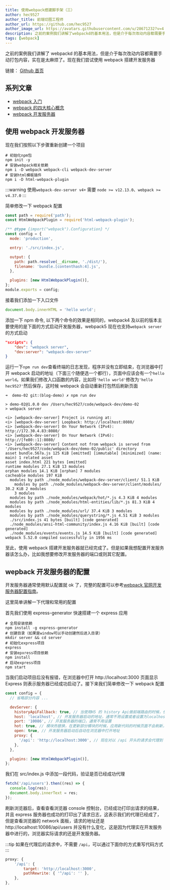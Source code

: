 ```yaml
---
title: 使用webpack搭建脚手架（三）
author: hec9527
author_title: 前端切图工程师
author_url: https://github.com/hec9527
author_image_url: https://avatars.githubusercontent.com/u/28671232?v=4
description: 之前的案例我们讲解了webpackd的基本用法，但是介于每次改动内容都需要手动打包内容，实在是太麻烦了。现在我们尝试使用webpack搭建开发服务器
tags: [webpack]
---
```


之前的案例我们讲解了 webpackd 的基本用法，但是介于每次改动内容都需要手动打包内容，实在是太麻烦了。现在我们尝试使用 webpack 搭建开发服务器

链接： [Github 首页](https://github.com/hec9527)

<!-- truncate -->

## 系列文章

- [webpack 入门](/2021/09/08/my-webpack-cli-01)
- [webpack 的四大核心概念](/2021/09/09/my-webpack-cli-02)
- [webpack 开发服务器](/2021/09/10/my-webpack-cli-03)

## 使用 webpack 开发服务器

现在我们按照以下步骤重新创建一个项目

```shell
# 初始化npm包
npm init -y
# 安装webpack相关依赖
npm i -D webpack webpack-cli webpack-dev-server
# 安装html模板插件
npm i -D html-webpack-plugin
```

:::warning
使用`webpack-dev-server v4+` 需要 `node >= v12.13.0`、`webpack >= v4.37.0`
:::

简单修改一下 webpack 配置

```js title="webpack.config.js"
const path = require('path');
const HtmlWebpackPlugin = require('html-webpack-plugin');

/** @type {import("webpack").Configuration} */
const config = {
  mode: 'production',

  entry: './src/index.js',

  output: {
    path: path.resolve(__dirname, './dist/'),
    filename: 'bundle.[contenthash:4].js',
  },

  plugins: [new HtmlWebpackPlugin()],
};
module.exports = config;
```

接着我们添加一下入口文件

```js title="src/index.js"
document.body.innerHTML = 'hello world';
```

添加一下 npm 命令, 以下两个命令的效果是相同的，webpack4 及以前的版本主要使用的是下面的方式启动开发服务器，webpack5 现在也支持`webpack server`的方式启动

```json
"scripts": {
    "dev": "webpack server",
    "dev:server": "webpack-dev-server"
}
```

运行一下`npm run dev`查看终端的日志发现，程序并没有立即结束，在浏览器中打开 webpack 启动的地址（下面三个随便选一个都行），页面中应该会有一个`hello world`。如果我们修改入口函数的内容，比如将`'hello world'`修改为`'hello hec9527'`然后保存，这时候 webpack 会自动重新打包然后刷新页面

```shell {7-10}
➜  demo-02 git:(blog-demo) ✗ npm run dev

> demo-02@1.0.0 dev /Users/hec9527/code/webpack-dev/demo-02
> webpack server

<i> [webpack-dev-server] Project is running at:
<i> [webpack-dev-server] Loopback: http://localhost:8080/
<i> [webpack-dev-server] On Your Network (IPv4): http://172.30.4.83:8080/
<i> [webpack-dev-server] On Your Network (IPv6): http://[fe80::1]:8080/
<i> [webpack-dev-server] Content not from webpack is served from '/Users/hec9527/code/webpack-dev/demo-02/public' directory
asset bundle.567a.js 125 KiB [emitted] [immutable] [minimized] (name: main) 1 related asset
asset index.html 221 bytes [emitted]
runtime modules 27.1 KiB 13 modules
orphan modules 14.1 KiB [orphan] 7 modules
cacheable modules 197 KiB
  modules by path ./node_modules/webpack-dev-server/client/ 51.1 KiB
    modules by path ./node_modules/webpack-dev-server/client/modules/ 30.2 KiB 2 modules
    3 modules
  modules by path ./node_modules/webpack/hot/*.js 4.3 KiB 4 modules
  modules by path ./node_modules/html-entities/lib/*.js 81.3 KiB 4 modules
  modules by path ./node_modules/url/ 37.4 KiB 3 modules
  modules by path ./node_modules/querystring/*.js 4.51 KiB 3 modules
  ./src/index.js 41 bytes [built] [code generated]
  ./node_modules/ansi-html-community/index.js 4.16 KiB [built] [code generated]
  ./node_modules/events/events.js 14.5 KiB [built] [code generated]
webpack 5.52.0 compiled successfully in 1956 ms
```

至此，使用 webpack 搭建开发服务器就已经完成了。但是如果我想配置开发服务器该怎么办，比如我想要修改开发服务器的端口或则其它配置。

## wepback 开发服务器的配置

开发服务器通常使用默认配置就 ok 了，完整的配置可以参考[webpack 官网开发服务器配置指南](https://webpack.js.org/configuration/dev-server/)。

这里简单讲解一下代理和常用的配置

首先我们使用 express-generator 快速搭建一个 express 应用

```shell
# 全局安装依赖
npm install -g express-generator
# 创建目录（如果是window可以手动创建然后进入目录）
mkdir server && cd server
# 初始化express项目
express
# 安装epxress项目依赖
npm install
# 启动express项目
npm start
```

当我们启动项目后没有报错，在浏览器中打开 http://localhost:3000 页面显示 Express 则表示服务器已经成功启动了。接下来我们简单修改一下 webpack 配置

```js title="webpack.config.js"
const config = {
  // 省略部分内容 ...

  devServer: {
    historyApiFallback: true, // 当使用H5 的 history Api做前端路由的时候，任何404页面都会重定向到 inde.html 页面
    host: 'localhost', // 开发服务器启动的地址，通常不用设置或者设置为localhost
    port: '10086', // 开发服务器的端口，通常不用设置
    hot: true, // 模块热替换，在更新部分模块的时候，应用新代码的时候页面不会刷新，页面的状态得以保留
    open: true, // 开发服务器启动后自动在浏览器中打开地址
    proxy: {
      '/api': 'http://localhost:3000', // 现在对以 /api 开头的请求会代理到 'http://localhost:3000'
    },
  },

  plugins: [new HtmlWebpackPlugin()],
};
```

我们在 src/index.js 中添加一段代码，验证是否已经成功代理

```js
fetch('/api/users').then((res) => {
  console.log(res);
  document.body.innerText = res;
});
```

刷新浏览器后，查看查看浏览器 console 控制台，已经成功打印出请求的结果，并且 express 服务器也成功的打印出了请求日志，这表示我们的代理已经成了，但是查看浏览器的 network 面板，请求的地址还是 http://localhost:10086/api/users 并没有什么变化，这是因为代理实在开发服务器中进行的，浏览器实际请求的还是开发服务器。

:::tip
如果在代理后的请求中，不需要 `/api`，可以通过下面你的方式重写代码方式
:::

```js
proxy: {
    '/api': {
        target: 'http://localhost:3000',
        pathRewrite: { '^/api': '' },
    },
},
```
